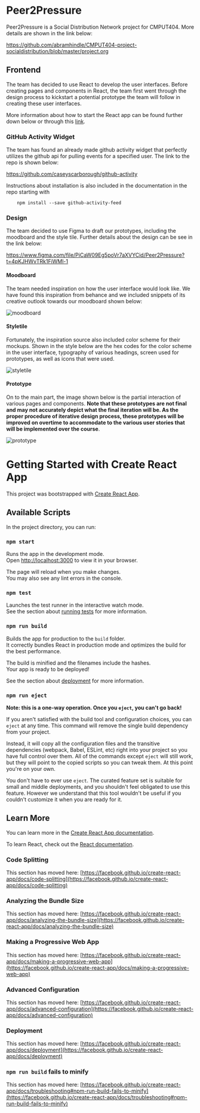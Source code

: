 # Peer2Pressure

Peer2Pressure is a Social Distribution Network project for CMPUT404. More details are shown in the link below:

https://github.com/abramhindle/CMPUT404-project-socialdistribution/blob/master/project.org

## Frontend 

The team has decided to use React to develop the user interfaces. Before creating pages and components in React, the team first went through the design process to kickstart a potential prototype the team will follow in creating these user interfaces.

More information about how to start the React app can be found further down below or through this [link](#getting-started-with-create-react-app).

### GitHub Activity Widget

The team has found an already made github activity widget that perfectly utilizes the github api for pulling events for a specified user. The link to the repo is shown below:

https://github.com/caseyscarborough/github-activity

Instructions about installation is also included in the documentation in the repo starting with 

        npm install --save github-activity-feed

### Design

The team decided to use Figma to draft our prototypes, including the moodboard and the style tile. Further details about the design can be see in the link below:

https://www.figma.com/file/PiCaW09Eg5poVr7aXVYCid/Peer2Pressure?t=4pKJHWvTRk1FiWMl-1

#### Moodboard

The team needed inspiration on how the user interface would look like. We have found this inspiration from behance and we included snippets of its creative outlook towards our moodboard shown below:

![moodboard](https://github.com/Peer2Pressure/Peer2Pressure/blob/main/backend/build/readme_assets/moodboard.png)

#### Styletile

Fortunately, the inspiration source also included color scheme for their mockups. Shown in the style below are the hex codes for the color scheme in the user interface, typography of various headings, screen used for prototypes, as well as icons that were used. 

![styletile](https://github.com/Peer2Pressure/Peer2Pressure/blob/main/backend/build/readme_assets/styletile.png)


#### Prototype 

On to the main part, the image shown below is the partial interaction of various pages and components. **Note that these prototypes are not final and may not accurately depict what the final iteration will be. As the proper procedure of iterative design process, these prototypes will be improved on overtime to accommodate to the various user stories that will be implemented over the course**. 

![prototype](https://github.com/Peer2Pressure/Peer2Pressure/blob/main/backend/build/readme_assets/prototype.png)


# Getting Started with Create React App

This project was bootstrapped with [Create React App](https://github.com/facebook/create-react-app).


## Available Scripts

In the project directory, you can run:

### `npm start`

Runs the app in the development mode.\
Open [http://localhost:3000](http://localhost:3000) to view it in your browser.

The page will reload when you make changes.\
You may also see any lint errors in the console.

### `npm test`

Launches the test runner in the interactive watch mode.\
See the section about [running tests](https://facebook.github.io/create-react-app/docs/running-tests) for more information.

### `npm run build`

Builds the app for production to the `build` folder.\
It correctly bundles React in production mode and optimizes the build for the best performance.

The build is minified and the filenames include the hashes.\
Your app is ready to be deployed!

See the section about [deployment](https://facebook.github.io/create-react-app/docs/deployment) for more information.

### `npm run eject`

**Note: this is a one-way operation. Once you `eject`, you can't go back!**

If you aren't satisfied with the build tool and configuration choices, you can `eject` at any time. This command will remove the single build dependency from your project.

Instead, it will copy all the configuration files and the transitive dependencies (webpack, Babel, ESLint, etc) right into your project so you have full control over them. All of the commands except `eject` will still work, but they will point to the copied scripts so you can tweak them. At this point you're on your own.

You don't have to ever use `eject`. The curated feature set is suitable for small and middle deployments, and you shouldn't feel obligated to use this feature. However we understand that this tool wouldn't be useful if you couldn't customize it when you are ready for it.

## Learn More

You can learn more in the [Create React App documentation](https://facebook.github.io/create-react-app/docs/getting-started).

To learn React, check out the [React documentation](https://reactjs.org/).

### Code Splitting

This section has moved here: [https://facebook.github.io/create-react-app/docs/code-splitting](https://facebook.github.io/create-react-app/docs/code-splitting)

### Analyzing the Bundle Size

This section has moved here: [https://facebook.github.io/create-react-app/docs/analyzing-the-bundle-size](https://facebook.github.io/create-react-app/docs/analyzing-the-bundle-size)

### Making a Progressive Web App

This section has moved here: [https://facebook.github.io/create-react-app/docs/making-a-progressive-web-app](https://facebook.github.io/create-react-app/docs/making-a-progressive-web-app)

### Advanced Configuration

This section has moved here: [https://facebook.github.io/create-react-app/docs/advanced-configuration](https://facebook.github.io/create-react-app/docs/advanced-configuration)

### Deployment

This section has moved here: [https://facebook.github.io/create-react-app/docs/deployment](https://facebook.github.io/create-react-app/docs/deployment)

### `npm run build` fails to minify

This section has moved here: [https://facebook.github.io/create-react-app/docs/troubleshooting#npm-run-build-fails-to-minify](https://facebook.github.io/create-react-app/docs/troubleshooting#npm-run-build-fails-to-minify)
